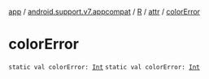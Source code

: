 [app](../../../index.md) / [android.support.v7.appcompat](../../index.md) / [R](../index.md) / [attr](index.md) / [colorError](.)

# colorError

`static val colorError: `[`Int`](https://kotlinlang.org/api/latest/jvm/stdlib/kotlin/-int/index.html)
`static val colorError: `[`Int`](https://kotlinlang.org/api/latest/jvm/stdlib/kotlin/-int/index.html)